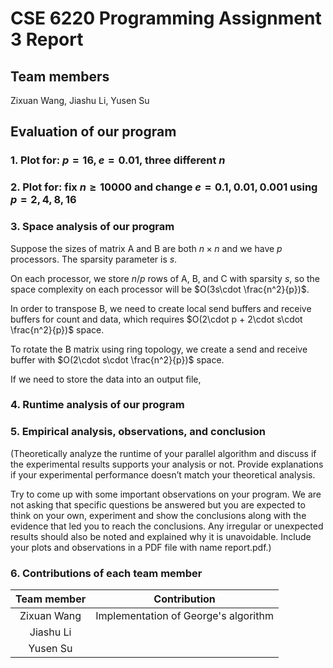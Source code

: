 # CSE 6220 Programming Assignment 3 Report

## Team members

Zixuan Wang, Jiashu Li, Yusen Su

## Evaluation of our program

### 1. Plot for: $p=16, e=0.01,$ three different $n$

### 2. Plot for: fix $n \geq 10000$ and change $e=0.1, 0.01, 0.001$ using $p=2,4,8,16$


### 3. Space analysis of our program

Suppose the sizes of matrix A and B are both $n\times n$ and we have $p$ processors. The sparsity parameter is $s$.

On each processor, we store $n/p$ rows of A, B, and C with sparsity $s$, so the space complexity on each processor will be $O(3s\cdot \frac{n^2}{p})$.

In order to transpose B, we need to create local send buffers and receive buffers for count and data, which requires $O(2\cdot p + 2\cdot s\cdot \frac{n^2}{p})$ space.

To rotate the B matrix using ring topology, we create a send and receive buffer with $O(2\cdot s\cdot \frac{n^2}{p})$ space. 

If we need to store the data into an output file, 

### 4. Runtime analysis of our program

### 5. Empirical analysis, observations, and conclusion

(Theoretically analyze the runtime of your parallel algorithm and discuss if the experimental results supports your analysis or not. Provide explanations if your experimental performance doesn’t match your theoretical analysis. 

Try to come up with some important observations on your program. We are not asking that specific questions be answered but you are expected to think on your own, experiment and show the conclusions along with the evidence that led you to reach the conclusions. Any irregular or unexpected results should also be noted and explained why it is unavoidable. Include your plots and observations in a PDF file with name report.pdf.)



### 6. Contributions of each team member
| Team member | Contribution |
| :------------------: | :----------: |
|  Zixuan Wang  | Implementation of George's algorithm |
|  Jiashu Li    |  |
|  Yusen Su     |  |